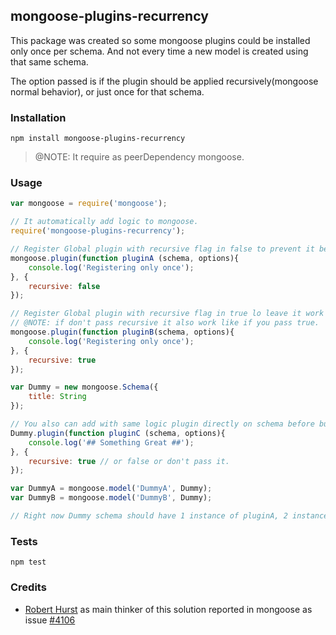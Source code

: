 ## mongoose-plugins-recurrency

This package was created so some mongoose plugins could be installed only 
once per schema. And not every time a new model is created using that same schema.

The option passed is if the plugin should be applied recursively(mongoose normal behavior), 
or just once for that schema.

### Installation

`npm install mongoose-plugins-recurrency`

> @NOTE: It require as peerDependency mongoose.

### Usage

```javascript
var mongoose = require('mongoose');

// It automatically add logic to mongoose.
require('mongoose-plugins-recurrency');

// Register Global plugin with recursive flag in false to prevent it be more than one.
mongoose.plugin(function pluginA (schema, options){
    console.log('Registering only once');
}, {
    recursive: false
});

// Register Global plugin with recursive flag in true lo leave it work like mongoose does.
// @NOTE: if don't pass recursive it also work like if you pass true.
mongoose.plugin(function pluginB(schema, options){
    console.log('Registering only once');
}, {
    recursive: true
});

var Dummy = new mongoose.Schema({
    title: String
});

// You also can add with same logic plugin directly on schema before build models.
Dummy.plugin(function pluginC (schema, options){
    console.log('## Something Great ##');
}, {
    recursive: true // or false or don't pass it.
});

var DummyA = mongoose.model('DummyA', Dummy);
var DummyB = mongoose.model('DummyB', Dummy);

// Right now Dummy schema should have 1 instance of pluginA, 2 instances of pluginB and 1 instance of pluginC

```

### Tests

`npm test`

### Credits

* [Robert Hurst](https://github.com/RobertWHurst) as main thinker of this solution reported in mongoose as issue [#4106](https://github.com/Automattic/mongoose/issues/4106)


